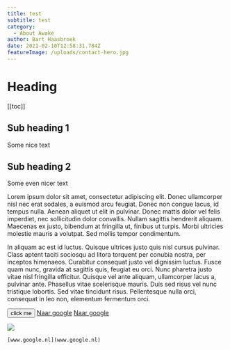 ```yaml
---
title: test
subtitle: test
category:
  - About Awake
author: Bart Haasbroek
date: 2021-02-10T12:58:31.784Z
featureImage: /uploads/contact-hero.jpg
---
```

# Heading

[[toc]]

## Sub heading 1

Some nice text

## Sub heading 2

Some even nicer text

Lorem ipsum dolor sit amet, consectetur adipiscing elit. Donec ullamcorper nisl nec erat sodales, a euismod arcu feugiat. Donec non congue lacus, id tempus nulla. Aenean aliquet ut elit in pulvinar. Donec mattis dolor vel felis imperdiet, nec sollicitudin dolor convallis. Nullam sagittis hendrerit aliquam. Maecenas ex justo, bibendum at fringilla ut, finibus ut turpis. Morbi ultricies molestie mauris a volutpat. Sed mollis tempor condimentum.

In aliquam ac est id luctus. Quisque ultrices justo quis nisl cursus pulvinar. Class aptent taciti sociosqu ad litora torquent per conubia nostra, per inceptos himenaeos. Curabitur consequat justo vel dignissim luctus. Fusce quam nunc, gravida at sagittis quis, feugiat eu orci. Nunc pharetra justo vitae nisl fringilla efficitur. Quisque vel ante aliquam, ullamcorper lacus a, pulvinar ante. Phasellus vitae scelerisque mauris. Duis sed risus vel nunc tristique lobortis. Sed vitae tincidunt risus. Pellentesque nulla orci, consequat in leo non, elementum fermentum orci.

<button>click me</button>
<a href="https://www.google.nl">Naar google</a>
<a class="button-link" href="https://www.google.nl">Naar google</a>


![](/uploads/contact-person.jpg)

``[www.google.nl](www.google.nl)``